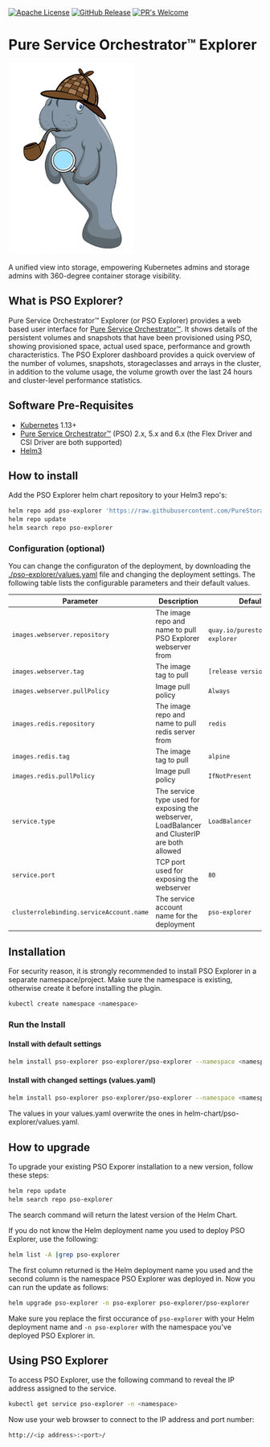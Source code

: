 [![Apache License](https://img.shields.io/badge/license-Apache%202-blue.svg)](https://raw.githubusercontent.com/PureStorage-OpenConnect/pso-explorer/master/LICENSE)
[![GitHub Release](https://img.shields.io/github/v/release/PureStorage-OpenConnect/pso-explorer.svg)]()
[![PR's Welcome](https://img.shields.io/badge/PRs-welcome-brightgreen.svg?style=flat)](http://makeapullrequest.com)

# Pure Service Orchestrator™ Explorer

<img src="./images/psox_logo.png" width="250">

A unified view into storage, empowering Kubernetes admins and storage admins with 360-degree container storage visibility.

## What is PSO Explorer?

Pure Service Orchestrator™ Explorer (or PSO Explorer) provides a web based user interface for [Pure Service Orchestrator™](https://github.com/purestorage/helm-charts). It shows details of the persistent volumes and snapshots that have been provisioned using PSO, showing provisioned space, actual used space, performance and growth characteristics. The PSO Explorer dashboard provides a quick overview of the number of volumes, snapshots, storageclasses and arrays in the cluster, in addition to the volume usage, the volume growth over the last 24 hours and cluster-level performance statistics.

## Software Pre-Requisites
- [Kubernetes](https://kubernetes.io/) 1.13+
- [Pure Service Orchestrator™](https://github.com/purestorage/helm-charts) (PSO) 2.x, 5.x and 6.x (the Flex Driver and CSI Driver are both supported)
- [Helm3](https://helm.sh/)

## How to install
Add the PSO Explorer helm chart repository to your Helm3 repo's:

```bash
helm repo add pso-explorer 'https://raw.githubusercontent.com/PureStorage-OpenConnect/pso-explorer/master/'
helm repo update
helm search repo pso-explorer
```

### Configuration (optional)
You can change the configuraton of the deployment, by downloading the [./pso-explorer/values.yaml](./pso-explorer/values.yaml) file and changing the deployment settings. The following table lists the configurable parameters and their default values.

| Parameter                                      | Description                                                                                                                                                | Default                                       |
|------------------------------------------------|------------------------------------------------------------------------------------------------------------------------------------------------------------|-----------------------------------------------|
| `images.webserver.repository`                  | The image repo and name to pull PSO Explorer webserver from                                                                                               | `quay.io/purestorage/pso-explorer`       |
| `images.webserver.tag`                         | The image tag to pull                                                                                                                                      | `[release version]`                                      |
| `images.webserver.pullPolicy`                  | Image pull policy                                                                                                                                          | `Always`                                      |
| `images.redis.repository`                      | The image repo and name to pull redis server from                                                                                                          | `redis`                                       |
| `images.redis.tag`                             | The image tag to pull                                                                                                                                      | `alpine`                                      |
| `images.redis.pullPolicy`                      | Image pull policy                                                                                                                                          | `IfNotPresent`                                |
| `service.type`                                 | The service type used for exposing the webserver, LoadBalancer and ClusterIP are both allowed                                                              | `LoadBalancer`                                |
| `service.port`                                 | TCP port used for exposing the webserver                                                                                                                   | `80`                                          |
| `clusterrolebinding.serviceAccount.name`       | The service account name for the deployment                                                                                                                | `pso-explorer`                               |


## Installation
For security reason, it is strongly recommended to install PSO Explorer in a separate namespace/project. Make sure the namespace is existing, otherwise create it before installing the plugin.

```bash
kubectl create namespace <namespace>
```

### Run the Install

#### Install with default settings

```bash
helm install pso-explorer pso-explorer/pso-explorer --namespace <namespace>
```

#### Install with changed settings (values.yaml)

```bash
helm install pso-explorer pso-explorer/pso-explorer --namespace <namespace> -f <your_own_dir>/yourvalues.yaml
```

The values in your values.yaml overwrite the ones in helm-chart/pso-explorer/values.yaml.

## How to upgrade
To upgrade your existing PSO Exporer installation to a new version, follow these steps:

```bash
helm repo update
helm search repo pso-explorer
```
The search command will return the latest version of the Helm Chart.

If you do not know the Helm deployment name you used to deploy PSO Explorer, use the following:

```bash
helm list -A |grep pso-explorer
```
The first column returned is the Helm deployment name you used and the second column is the namespace PSO Explorer was deployed in.
Now you can run the update as follows:

```bash
helm upgrade pso-explorer -n pso-explorer pso-explorer/pso-explorer
```
Make sure you replace the first occurance of `pso-explorer` with your Helm deployment name and `-n pso-explorer` with the namespace you've deployed PSO Explorer in.

## Using PSO Explorer
To access PSO Explorer, use the following command to reveal the IP address assigned to the service.

```bash
kubectl get service pso-explorer -n <namespace>
```
Now use your web browser to connect to the IP address and port number:
```bash
http://<ip address>:<port>/
